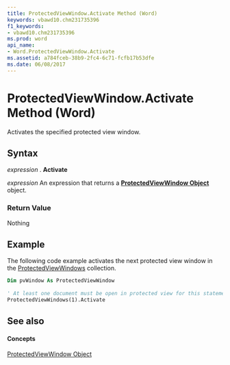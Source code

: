 ```yaml
---
title: ProtectedViewWindow.Activate Method (Word)
keywords: vbawd10.chm231735396
f1_keywords:
- vbawd10.chm231735396
ms.prod: word
api_name:
- Word.ProtectedViewWindow.Activate
ms.assetid: a784fceb-38b9-2fc4-6c71-fcfb17b53dfe
ms.date: 06/08/2017
---
```



# ProtectedViewWindow.Activate Method (Word)

Activates the specified protected view window.


## Syntax

 _expression_ . **Activate**

 _expression_ An expression that returns a **[ProtectedViewWindow Object](Word.ProtectedViewWindow.md)** object.


### Return Value

Nothing


## Example

The following code example activates the next protected view window in the [ProtectedViewWindows](Word.ProtectedViewWindows.md) collection.


```vb
Dim pvWindow As ProtectedViewWindow 
 
' At least one document must be open in protected view for this statement to execute. 
ProtectedViewWindows(1).Activate
```


## See also


#### Concepts


[ProtectedViewWindow Object](Word.ProtectedViewWindow.md)


